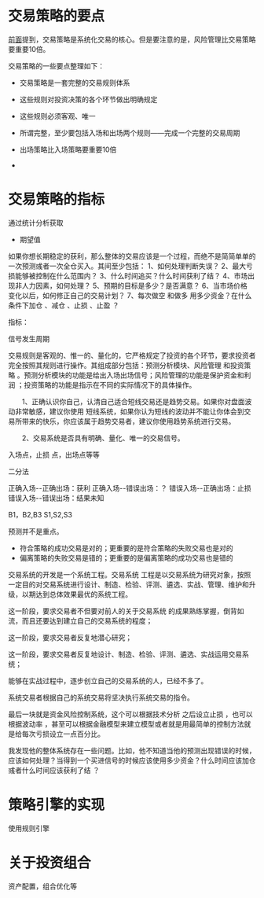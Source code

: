 
# 交易策略的要点

[前面](/2013/12/16/trade_system.html)提到，交易策略是系统化交易的核心。但是要注意的是，风险管理比交易策略要重要10倍。


交易策略的一些要点整理如下：

- 交易策略是一套完整的交易规则体系
- 这些规则对投资决策的各个环节做出明确规定
- 这些规则必须客观、唯一
- 所谓完整，至少要包括入场和出场两个规则——完成一个完整的交易周期

- 出场策略比入场策略要重要10倍
- 

# 交易策略的指标

通过统计分析获取

- 期望值




如果你想长期稳定的获利，那么整体的交易应该是一个过程，而绝不是简简单单的一次预测彧者一次全仓买入。其间至少包括：
1、如何处理判断失误？
2、最大亏损能够被控制在什么范围内？
3、什么时间追买？什么时间获利了结？
4、市场出现非人力因素，如何处理？
5、预期的目标是多少？是否满意？
6、当市场价格 变化以后，如何修正自己的交易计划？
7、每次做空 和做多 用多少资金？在什么条件下加仓 、减仓 、止损 、止盈 ？


指标：

信号发生周期


交易规则是客观的、惟一的、量化的，它严格规定了投资的各个环节，要求投资者完全按照其规则进行操作。其组成部分包括：预测分析模块、风险管理 和投资策略 。预测分析模块的功能是给出入场出场信号；风险管理的功能是保护资金和利润 ；投资策略的功能是指示在不同的实际情况下的具体操作。



　　1、正确认识你自己，认清自己适合短线交易还是趋势交易。如果你对盘面波动非常敏感，建议你使用 短线系统，如果你认为短线的波动并不能让你体会到交易所带来的快乐，你应该属于趋势交易者，建议你使用趋势系统进行交易。

　　2、交易系统是否具有明确、量化、唯一的交易信号。



入场点，止损 点，出场点等等

二分法

正确入场--正确出场：获利
正确入场--错误出场：？
错误入场--正确出场：止损
错误入场--错误出场：结果未知

B1，B2,B3
S1,S2,S3

预测并不是重点。




- 符合策略的成功交易是对的；更重要的是符合策略的失败交易也是对的
- 偏离策略的失败交易是错的；更重要的是偏离策略的成功交易也是错的






交易系统的开发是一个系统工程。交易系统 工程是以交易系统为研究对象，按照一定目的对交易系统进行设计、制造、检验、评测、遴选、实战、管理、维护和升级，以期达到总体效果最优的系统工程。

这一阶段，要求交易者不但要对前人的关于交易系统 的成果熟练掌握，倒背如流，而且还要达到建立自己的交易系统的程度；

这一阶段，要求交易者反复地潜心研究；

这一阶段，要求交易者反复地设计、制造、检验、评测、遴选、实战运用交易系统；

能够在实战过程中，逐步创立自己的交易系统的人，已经不多了。

系统交易者根据自己的系统交易将坚决执行系统交易的指令。







最后一块就是资金风险控制系统，这个可以根据技术分析 之后设立止损 ，也可以根据波动率 ，甚至可以根据金融模型来建立模型或者就是用最简单的控制方法就是给每次亏损设立一点百分比。





我发现他的整体系统存在一些问题。比如，他不知道当他的预测出现错误的时候，应该如何处理？当得到一个买进信号的时候应该使用多少资金？什么时间应该加仓 彧者什么时间应该获利了结 ？

# 策略引擎的实现

使用规则引擎




# 关于投资组合
资产配置，组合优化等

